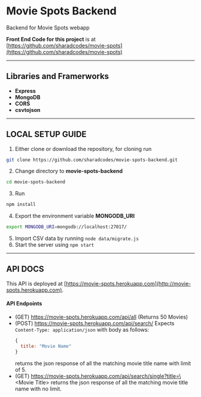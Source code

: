 # Movie Spots Backend

Backend for Movie Spots webapp

**Front End Code for this project** is at [https://github.com/sharadcodes/movie-spots](https://github.com/sharadcodes/movie-spots)

---

## Libraries and Framerworks

* **Express**
* **MongoDB**
* **CORS**
* **csvtojson**

---

## LOCAL SETUP GUIDE

1. Either clone or download the repository, for cloning run
  ```bash
  git clone https://github.com/sharadcodes/movie-spots-backend.git
  ```
2. Change directory to **movie-spots-backend**
  ```bash
  cd movie-spots-backend
  ```
3. Run 
  ```bash
  npm install
  ```
4. Export the environment variable **MONGODB_URI**
  ```bash
  export MONGODB_URI=mongodb://localhost:27017/
  ```
5. Import CSV data by running `node data/migrate.js`  
6. Start the server using `npm start`

---

## API DOCS

This API is deployed at [https://movie-spots.herokuapp.com](http://movie-spots.herokuapp.com).

#### API Endpoints
* (GET) https://movie-spots.herokuapp.com/api/all (Returns 50 Movies)
* (POST) https://movie-spots.herokuapp.com/api/search/ 
  Expects `Content-Type: application/json` with body as follows:
  ```js
  {
    title: "Movie Name"
  }
  ```
  returns the json response of all the matching movie title name with limit of 5.
* (GET) https://movie-spots.herokuapp.com/api/search/single?title=\<Movie Title\>
  returns the json response of all the matching movie title name with no limit.
